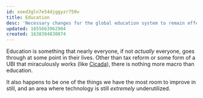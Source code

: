 ```yaml
---
id: xoed3gln7e54djggyzr759v
title: Education
desc: 'Necessary changes for the global education system to remain effective'
updated: 1655663962904
created: 1638384830874
---
```


Education is something that nearly everyone, if not *actually* everyone, goes through at some point in their lives. Other than tax reform or some form of a UBI that miraculously works (like [Cicada](https://github.com/the-laughing-monkey/cicada-platform)), there is nothing more macro than education.

It also happens to be one of the things we have the most room to improve in still, and an area where technology is still *extremely* underutilized.
